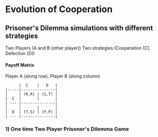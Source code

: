 # Evolution of Cooperation

## Prisoner's Dilemma simulations with different strategies
	
Two Players (A and B (other player))
Two strategies (Cooperation (C), Defection (D))

#### Payoff Matrix
Player A (along row), Player B (along column)

	      |  C    |   D   |
	|-----|---------------|
	|     | (R,R) | (S,T) |
	|  C  |       |       |
  	| --- |---------------|
	|     |       |       |
	|  D  | (T,S) | (P,P) |
	| --- |---------------|

### 1) One time Two Player Prisoner's Dilemma Game



